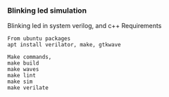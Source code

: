 ### Blinking led simulation

Blinking led in system verilog, and c++
Requirements

```
From ubuntu packages
apt install verilator, make, gtkwave
```

```
Make commands,
make build
make waves
make lint
make sim
make verilate
```
